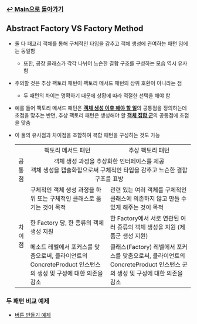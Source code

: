 ### [↩︎ Main으로 돌아가기](../../README.md)

## Abstract Factory VS Factory Method

- 둘 다 패고리 객체를 통해 구체적인 타입을 감추고 객체 생성에 관여하는 패턴 임에는 동일함

  - 또한, 공장 클래스가 각각 나뉘어 느슨한 결합 구조를 구성하는 모습 역시 유사함

- 주의할 것은 추상 팩토리 패턴이 팩토리 메서드 패턴의 상위 호환이 아니라는 점

  - 두 패턴의 차이는 명확하기 때문에 상황에 따라 적절한 선택을 해야 함

- 예를 들어 팩토리 메서드 패턴은 <b><u>객체 생성 이후 해야 할 일</u></b>의 공통점을 정의하는데 초점을 맞추는 반면,
  추상 팩토리 패턴은 생성해야 할 <b><u>객체 집합 군</u></b>의 공통점에 초점을 맞춤

- 이 둘의 유사점과 차이점을 조합하여 복합 패턴을 구성하는 것도 가능

  <table>
    <tr>
      <td></td>
      <td style='text-align: center;'>팩토리 메서드 패턴</td>
      <td style='text-align: center;'>추상 팩토리 패턴</td>
    </tr>

    <tr>
      <td style='text-align: center;'>공통점</td>
      <td colspan="2" style='text-align: center;'>
      객체 생성 과정을 추상화한 인터페이스를 제공
      <br/>
      객체 생성을 캡슐화함으로써 구체적인 타입을 감추고 느슨한 결합 구조를 표방
      </td>
    </tr>
    
    <tr>
      <td rowspan="4" style='text-align: center;'>차이점</td>
      <td>구체적인 객체 생성 과정을 하위 또는 구체적인 클래스로 옮기는 것이 목적</td>
      <td>관련 있는 여러 객체를 구체적인 클래스에 의존하지 않고 만들 수 있게 해주는 것이 목적</td>
    </tr>

    <tr>
      <td>한 Factory 당, 한 종류의 객체 생성 지원</td>
      <td>한 Factory에서 서로 연관된 여러 종류의 객체 생성을 지원 (제품군 생성 지원)</td>
    </tr>
    
    <tr>
      <td>메소드 레벨에서 포커스를 맞춤으로써, 클라이언트의 ConcreteProduct 인스턴스의 생성 및 구성에 대한 의존을 감소</td>
      <td>클래스(Factory) 레벨에서 포커스를 맞춤으로써, 클라이언트의 ConcreteProduct 인스턴스 군의 생성 및 구성에 대한 의존을 감소</td>
    </tr>
  </table>

### 두 패턴 비교 예제

- [버튼 만들기 예제](./ButtonExample/)
